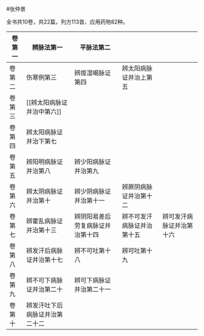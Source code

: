 #张仲景 

全书共10卷，共22篇，列方113首，应用药物82种。

| 卷第一 | 辨脉法第一           | 平脉法第二            |               |              |
| --- | --------------- | ---------------- | ------------- | ------------ |
| 卷第二 | 伤寒例第三           | 辨痓湿暍脉证第四         | 辨太阳病脉证并治上第五   |              |
| 卷第三 | [[辨太阳病脉证并治中第六]] |                  |               |              |
| 卷第四 | 辨太阳病脉证并治下第七     |                  |               |              |
| 卷第五 | 辨阳明病脉证并治第八      | 辨少阳病脉证并治第九       |               |              |
| 卷第六 | 辨太阴病脉证并治第十      | 辨少阴病脉证并治第十一      | 辨厥阴病脉证并治第十二   |              |
| 卷第七 | 辨霍乱病脉证并治第十三     | 辨阴阳易差后劳复病脉证并治第十四 | 辨不可发汗病脉证并治第十五 | 辨可发汗病脉证并治第十六 |
| 卷第八 | 辨发汗后病脉证并治第十七    | 辨不可吐第十八          | 辨可吐第十九        |              |
| 卷第九 | 辨不可下病脉证并治第二十    | 辨可下病脉证并治第二十一     |               |              |
| 卷第十 | 辨发汗吐下后病脉证并治第二十二 |                  |               |              |

